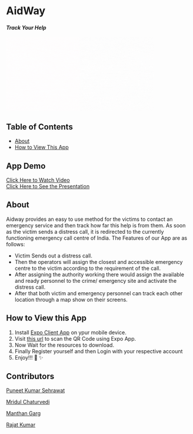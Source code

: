 # AidWay
#### *Track Your Help*
<div style="display :flex; flex-direction:row">
<img src="assets/animation/logo.gif" width="200"/>
<img src="assets/animation/aideway.gif" 
width="200" height="200"/>
</div>


## Table of Contents
- [About](#about)
- [How to View This App](#how-to-view-this-app)

## App Demo
[Click Here to Watch Video](https://drive.google.com/file/d/1wj1Tgwz1l3Ut9xOQCI70xGcFJ4233SS_/view) \
[Click Here to See the Presentation](https://docs.google.com/presentation/d/1fzs7chwxXeJ7-7yVS1UCUKAEZSwL-tgmTNFJjf-MN1g/edit#slide=id.ged50f017b8_0_170)

## About
Aidway provides an easy to use method for the victims to contact an emergency service and then track how far this help is from them. As soon as the victim sends a distress call, it is redirected to the currently functioning emergency call centre of India.
The Features of our App are as follows:
- Victim Sends out a distress call.
- Then the operators will assign the closest and accessible emergency centre to the victim according to the requirement of the call.
- After assigning the authority working there would assign the available and ready personnel to the crime/ emergency site and activate the distress call.
- After that both victim and emergency personnel can track each other location through a map show on their screens.



## How to View this App
1. Install [Expo Client App](https://play.google.com/store/apps/details?id=host.exp.exponent) on ypur mobile device.
2. Visit [this url](https://expo.dev/@senear/track-your-help) to scan the QR Code using Expo App.
3. Now Wait for the resources to download.
4. Finally Register yourself and then Login with your respective account
5. Enjoy!!! :tada: :sparkles:

## Contributors
[Puneet Kumar Sehrawat](https://github.com/seneark)

[Mridul Chaturvedi](https://github.com/MridulC)

[Manthan Garg](https://github.com/Manthan-a25)

[Rajat Kumar](https://github.com/Rajat10Kumar)


